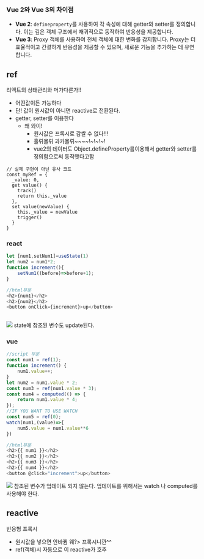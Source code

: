 ### Vue 2와 Vue 3의 차이점

- **Vue 2**: `defineproperty`를 사용하여 각 속성에 대해 getter와 setter를 정의합니다. 이는 깊은 객체 구조에서 재귀적으로 동작하여 반응성을 제공합니다.
- **Vue 3**: Proxy 객체를 사용하여 전체 객체에 대한 변화를 감지합니다. Proxy는 더 효율적이고 간결하게 반응성을 제공할 수 있으며, 새로운 기능을 추가하는 데 유연합니다.

## ref
리액트의 상태관리와 머가다른가!!
- 어떤값이든 가능하다
- 단! 값이 원시값이 아니면 reactive로 전환된다.
- getter, setter를 이용한다
	- 왜 와이! 
		- 원시값은 프록시로 감쌀 수 없다!!!
		- 홀뤼몰뤼 과카몰뤼~~~~!~!~!~!
		- vue2의 데이터도 Object.defineProperty를이용해서 getter와 setter를 정의함으로써 동작햇다고함
```JS
// 실제 구현이 아닌 유사 코드
const myRef = {
  _value: 0,
  get value() {
    track()
    return this._value
  },
  set value(newValue) {
    this._value = newValue
    trigger()
  }
}
```
### react
```js
let [num1,setNum1]=useState(1)
let num2 = num1*2;
function increment(){
	setNum1((before)=>before+1);
}

//html부분
<h2>{num1}</h2>
<h2>{num2}</h2>
<button onClick={increment}>up</button>
  
```
![](Pasted%20image%2020240702135541.png)
state에 참조된 변수도 update된다.

### vue
```js
//script 부분
const num1 = ref(1);
function increment() {
	num1.value++;
}
let num2 = num1.value * 2;
const num3 = ref(num1.value * 3);
const num4 = computed(() => {
	return num1.value * 4;
});
//IF YOU WANT TO USE WATCH
const num5 = ref(0);
watch(num1,(value)=>{
	num5.value = num1.value**6
})

//html부분
<h2>{{ num1 }}</h2>
<h2>{{ num2 }}</h2>
<h2>{{ num3 }}</h2>
<h2>{{ num4 }}</h2>
<button @click="increment">up</button>
```

![](Pasted%20image%2020240702135910.png)
참조된 변수가 업데이트 되지 않는다.
업데이트를 위해서는 watch 나 computed를 사용해야 한다.

## reactive
반응형 프록시
- 원시값을 넣으면 안바뀜 웨?> 프록시니깐^^
- ref(객체)시 자동으로 이 reactive가 호추